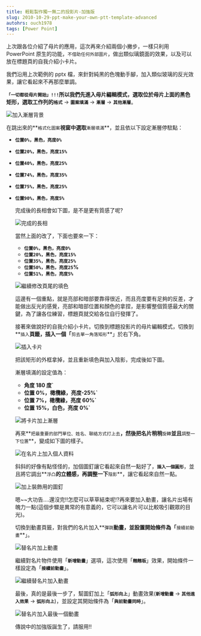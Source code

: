 ```yaml
---
title: 輕鬆製作獨一無二的投影片-加強版
slug: 2010-10-29-ppt-make-your-own-ptt-template-advanced
autohrs: ouch1978
tags: [Power Point]
---
```


上次跟各位介紹了母片的應用，這次再來介紹兩個小撇步，一樣只利用 PowerPoint 原生的功能，`不借助任何外部圖片`，做出類似璃鏡面的效果，以及可以放在標題頁的自我介紹小卡片。

我們沿用上次範例的 pptx 檔，來針對純黑的色塊動手腳，加入類似玻璃的反光效果，讓它看起來不再那麼單調。

<!--truncate-->

**`「一切都從母片開始」!!!`**所以我們先進入母片編輯模式，選取位於母片上面的黑色矩形，選取工作列的**`格式`** -> **`圖案填滿`** -> **`漸層`** -> **`其他漸層`**。

![加入漸層背景](image_2.png "加入漸層背景")

在跳出來的**`格式化圖案`**視窗中選取**`漸層填滿`**，並且依以下設定漸層停駐點：

- **`位置0%，黑色，亮度0%`**
- **`位置20%，黑色，亮度15%`**
- **`位置40%，黑色，亮度25%`**
- **`位置74%，黑色，亮度35%`**
- **`位置75%，黑色，亮度25%`**
- **`位置90%，黑色，亮度5%`**

  完成後的長相會如下圖，是不是更有質感了呢?

  ![完成的長相](image_4.png "完成的長相")

  當然上面的改了，下面也要來一下：

  - **`位置0%，黑色，亮度0%`**
  - **`位置20%，黑色，亮度15%`**
  - **`位置35%，黑色，亮度25%`**
  - **`位置50%，黑色，亮度25`%**
  - **`位置51%，黑色，亮度5%`**

  ![繼續修改頁尾的填色](image_6.png "繼續修改頁尾的填色")

  這邊有一個重點，就是亮部和暗部要靠得很近，而且亮度要有足夠的反差，才能做出反光的感覺，亮部和暗部位置和顏色的拿捏，是影響整個質感最大的關鍵，為了讓各位練習，標題頁就交給各位自行發揮了。

  接著來做說好的自我介紹小卡片。切換到標題投影片的母片編輯模式，切換到**`插入`**頁籤，插入一個「**`剪去單一角落矩形`**」於右下角。

  ![插入卡片](image_10.png "插入卡片")

  把該矩形的外框拿掉，並且重新填色與加入陰影，完成後如下圖。

  漸層填滿的設定值為：

  - **角度 180 度`**
  - **位置 0%，橄欖綠，亮度-25%`**
  - **位置 7%，橄欖綠，亮度 60%`**
  - **位置 15%，白色，亮度 0%`**

  ![將卡片加上漸層](image_10.png "將卡片加上漸層")

  再來**`把最重要的部門單位、姓名、聯絡方式打上去`**，然後把名片稍稍**`旋轉`**並且**`調整一下位置`**，變成如下圖的樣子。

  ![在名片上加入個人資料](image_12.png "在名片上加入個人資料")

  斜斜的好像有點怪怪的，加個圖釘讓它看起來自然一點好了，**`插入一個圓形`**，並且將它調出**`浮凸`**的立體感，再調整一下**`陰影`**，讓它看起來自然一點。

  ![加上裝飾用的圖釘](image_14.png "加上裝飾用的圖釘")

  嗯~~大功告....還沒完!!怎麼可以草草結束呢!?再來要加入動畫，讓名片出場有魄力一點(這個步驟是異常的有意義的，它可以讓名片可以比較吸引觀眾的目光)。

  切換到動畫頁籤，對我們的名片加入**`彈跳`**動畫，並設置開始條件為「**`接續前動畫`**」。

  ![替名片加上動畫](image_16.png "替名片加上動畫")

  繼續對名片物件使用「**`新增動畫`**」選項，這次使用「**`翹翹板`**」效果，開始條件一樣設定為「**`接續前動畫`**」。

  ![繼續替名片加入動畫](image_18.png "繼續替名片加入動畫")

  最後，真的是最後一步了，幫圖釘加上「**`弧形向上`**」動畫效果(**`新增動畫`** -> **`其他進入效果`** -> **`弧形向上`**)，並設定其開始條件為「**`與前動畫同時`**」。

  ![替名片加入最後一個動畫](image_20.png "替名片加入最後一個動畫")

  傳說中的加強版誕生了，請服用!!
